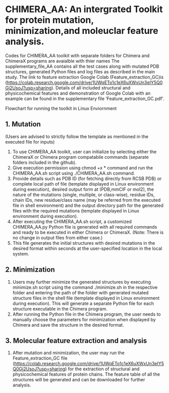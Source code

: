 # CHIMERA_AA: An intergrated Toolkit for protein mutation, minimization,and moleuclar feature analysis. 
Codes for CHIMERA_AA toolkit with separate folders for Chimera and ChimeraX programs are avaialble with thier names
The supplementary_file_AA contains all the test cases along with mutated PDB structures, generated Python files and log files as described in the main study. 
The link to feature extraction Google Colab (Feature_extraction_GC)is (https://colab.research.google.com/drive/1UWqETo1c1eX6uXWxUn3eIY5Q0Gj2UsoJ?usp=sharing).
Details of all included structural and physicochemical features and demonstration of Google Colab with an example can be found in the supplementary file ‘Feature_extraction_GC.pdf’.

Flowchart for running the toolkit in Linux Enviornment
## 1. Mutation
(Users are advised to strictly follow the template as mentioned in the executed file for inputs)
1.	To use CHIMERA_AA  toolkit, user can initialize by selecting either the ChimeraX or Chimera program compatabile commands (separate folders included in the github).
2.	Give execution permission using chmod +x * command and run the CHIMERA_AA.sh script using ./CHIMERA_AA.sh command.
3.	Provide details such as PDB ID (for fetching directly from RCSB PDB) or complete local path of file (template displayed in Linux environment during execution), desired output form at (PDB,mmCIF or mol2), the nature of the mutations (single, multiple, or class-wise), residue IDs, chain IDs, new residue/class name (may be referred from the executed file in shell environment) and the output directory path for the generated files with the required mutations (template displayed in Linux environment during execution).
4.	After executing the CHIMERA_AA.sh script, a customized CHIMERA_AA.py Python file is generated with all required commands and ready to be executed in either Chimera or ChimeraX. (Note: There is no change in output files from either case.) 
5.	This file generates the initial structures with desired mutations in the desired format within seconds at the user-specified location in the local system.
## 2. Minimization
1.	Users may further minimize the generated structures by executing minimize.sh script using the command ./minimize.sh in the respective folder and entering the path of the folder with generated mutated structure files in the shell file (template displayed in Linux environment during execution). This will generate a separate Python file for each structure executable in the Chimera program.
2.	After running the Python file in the Chimera program, the user needs to manually choose the parameters for minimization when displayed by Chimera and save the structure in the desired format.
## 3. Molecular feature extraction and analysis
1.	After mutation and minimization, the user may run the Feature_extraction_GC file (https://colab.research.google.com/drive/1UWqETo1c1eX6uXWxUn3eIY5Q0Gj2UsoJ?usp=sharing) for the extraction of structural and physicochemical features of protein chains. The feature table of all the structures will be generated and can be downloaded for further analysis.
